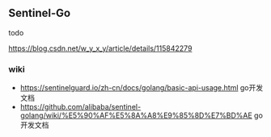 ## Sentinel-Go

todo

https://blog.csdn.net/w_y_x_y/article/details/115842279

### wiki
* https://sentinelguard.io/zh-cn/docs/golang/basic-api-usage.html go开发文档
* https://github.com/alibaba/sentinel-golang/wiki/%E5%90%AF%E5%8A%A8%E9%85%8D%E7%BD%AE   go开发文档